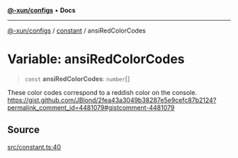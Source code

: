[**@-xun/configs**](../../README.md) • **Docs**

***

[@-xun/configs](../../README.md) / [constant](../README.md) / ansiRedColorCodes

# Variable: ansiRedColorCodes

> `const` **ansiRedColorCodes**: `number`[]

These color codes correspond to a reddish color on the console.
https://gist.github.com/JBlond/2fea43a3049b38287e5e9cefc87b2124?permalink_comment_id=4481079#gistcomment-4481079

## Source

[src/constant.ts:40](https://github.com/Xunnamius/xconfigs/blob/7129e155987055d658c285b3a31d449ff5e71ba7/src/constant.ts#L40)
